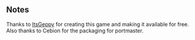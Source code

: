 ## Notes

Thanks to [ItsGeppy](https://itsgeppy.itch.io/deep-sleep) for creating this game and making it available for free.  Also thanks to Cebion for the packaging for portmaster.

